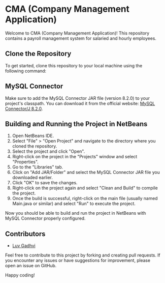 # CMA (Company Management Application)

Welcome to CMA (Company Management Application)! This repository contains a payroll management system for salaried and hourly employees.

## Clone the Repository

To get started, clone this repository to your local machine using the following command:


## MySQL Connector

Make sure to add the MySQL Connector JAR file (version 8.2.0) to your project's classpath. You can download it from the official website: [MySQL Connector/J 8.2.0](https://dev.mysql.com/downloads/connector/j/).

## Building and Running the Project in NetBeans

1. Open NetBeans IDE.
2. Select "File" > "Open Project" and navigate to the directory where you cloned the repository.
3. Select the project and click "Open".
4. Right-click on the project in the "Projects" window and select "Properties".
5. Go to the "Libraries" tab.
6. Click on "Add JAR/Folder" and select the MySQL Connector JAR file you downloaded earlier.
7. Click "OK" to save the changes.
8. Right-click on the project again and select "Clean and Build" to compile the project.
9. Once the build is successful, right-click on the main file (usually named Main.java or similar) and select "Run" to execute the project.

Now you should be able to build and run the project in NetBeans with MySQL Connector properly configured.

## Contributors

- [Luv Gadhvi](https://github.com/luvgadhvi)

Feel free to contribute to this project by forking and creating pull requests. If you encounter any issues or have suggestions for improvement, please open an issue on GitHub.

Happy coding!
